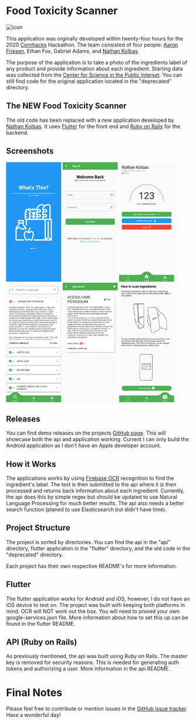 # Food Toxicity Scanner
<img src="flutter/assets/ic_launcher/ic_launcher_circle.png" alt="icon" width="100"/>

This application was orginally developed within twenty-four hours for the 2020 [Cornhacks](https://cornhacks.com/) Hackathon. The team consisted of four people: [Aaron Friesen](https://github.com/Maugrift), Ethan Fox, Gabriel Adams, and [Nathan Kolbas](https://github.com/NathanKolbas).  

The purpose of the application is to take a photo of the ingredients label of any product and provide information about each ingredient. Starting data was collected from the [Center for Science in the Public Interset](https://cspinet.org/eating-healthy/chemical-cuisine). You can still find code for the original application located in the "deprecated" directory.  

## The NEW Food Toxicity Scanner
The old code has been replaced with a new application developed by [Nathan Kolbas](https://github.com/NathanKolbas). It uses [Flutter](https://flutter.dev/) for the front end and [Ruby on Rails](https://rubyonrails.org/) for the backend.  

## Screenshots
<img src="Assets/ScreenShots/Screenshot_20210130-173443.jpg" alt="icon" width="150"/>
<img src="Assets/ScreenShots/Screenshot_20210130-173501.jpg" alt="icon" width="150"/>
<img src="Assets/ScreenShots/Screenshot_20210130-173524.jpg" alt="icon" width="150"/>
<img src="Assets/ScreenShots/Screenshot_20210130-173534.jpg" alt="icon" width="150"/>
<img src="Assets/ScreenShots/Screenshot_20210130-173541.jpg" alt="icon" width="150"/>
<img src="Assets/ScreenShots/Screenshot_20210130-173606.jpg" alt="icon" width="150"/>

## Releases
You can find demo releases on the projects [GitHub page](https://github.com/NathanKolbas/FoodToxicityScanner/releases). This will showcase both the api and application working. Current I can only build the Android application as I don't have an Apple developer account.

## How it Works
The applications works by using [Firebase OCR](https://firebase.google.com/docs/ml-kit/recognize-text) recognition to find the ingredient's label. The text is then submitted to the api where it is then processed and returns back information about each ingredient. Currently, the api does this by simple regex but should be updated to use Natural Language Processing for much better results. The api also needs a better search function (planed to use Elasticsearch but didn't have time).  

## Project Structure
The project is sorted by directories. You can find the api in the "api" directory, flutter application in the "flutter" directory, and the old code in the "deprecated" directory.  

Each project has their own respective README's for more information.

## Flutter
The flutter application works for Android and iOS, however, I do not have an iOS device to test on. The project was built with keeping both platforms in mind. OCR will NOT work out the box. You will need to proved your own google-services.json file. More information about how to set this up can be found in the flutter README.

## API (Ruby on Rails)
As previously mentioned, the api was built using Ruby on Rails. The master key is removed for security reasons. This is needed for generating auth tokens and authorizing a user. More information in the api README.  

# Final Notes
Please feel free to contribute or mention issues in the [GitHub issue tracker](https://github.com/NathanKolbas/FoodToxicityScanner/issues). Have a wonderful day!
